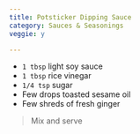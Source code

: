 ```yaml
---
title: Potsticker Dipping Sauce 
category: Sauces & Seasonings
veggie: y

--- 
```

* `1 tbsp` light soy sauce
* `1 tbsp` rice vinegar
* `1/4 tsp` sugar
* Few drops toasted sesame oil
* Few shreds of fresh ginger

> Mix and serve